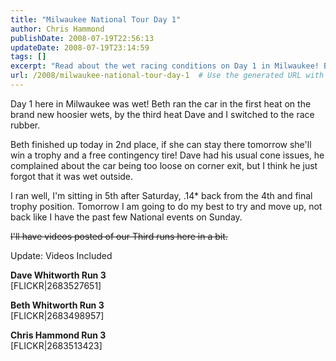 ```yaml
---
title: "Milwaukee National Tour Day 1"
author: Chris Hammond
publishDate: 2008-07-19T22:56:13
updateDate: 2008-07-19T23:14:59
tags: []
excerpt: "Read about the wet racing conditions on Day 1 in Milwaukee! Beth clinched 2nd place, Dave faced cone issues, and Chris aims to move up from 5th for a trophy."
url: /2008/milwaukee-national-tour-day-1  # Use the generated URL with year
---
```

<p>Day 1 here in Milwaukee was wet! Beth ran the car in the first heat on the brand new hoosier wets, by the third heat Dave and I switched to the race rubber.</p> <p>Beth finished up today in 2nd place, if she can stay there tomorrow she'll win a trophy and a free contingency tire! Dave had his usual cone issues, he complained about the car being too loose on corner exit, but I think he just forgot that it was wet outside.</p> <p>I ran well, I'm sitting in 5th after Saturday, .14* back from the 4th and final trophy position. Tomorrow I am going to do my best to try and move up, not back like I have the past few National events on Sunday.</p> <p><strike>I'll have videos posted of our Third runs here in a bit.</strike></p> <p>Update: Videos Included</p> <p><strong>Dave Whitworth Run 3</strong><br /> [FLICKR|2683527651]</p> <p><strong>Beth Whitworth Run 3</strong><br /> [FLICKR|2683498957]</p> <p><strong>Chris Hammond Run 3</strong><br /> [FLICKR|2683513423]</p>


